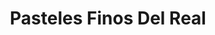 ---
title: "Pasteles Finos Del Real"
url: /nezahualcoyotl/pasteles-finos-del-real/
shop: Konditorei
---